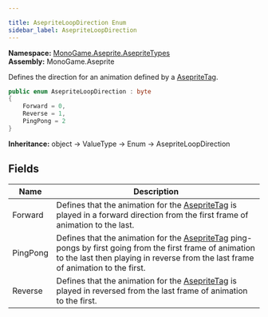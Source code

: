 ```yaml
---

title: AsepriteLoopDirection Enum
sidebar_label: AsepriteLoopDirection
---
```

**Namespace:** [MonoGame.Aseprite.AsepriteTypes](../)  
**Assembly:** MonoGame.Aseprite

Defines the direction for an animation defined by a [AsepriteTag](../AsepriteTag/).

```csharp
public enum AsepriteLoopDirection : byte
{
    Forward = 0,
    Reverse = 1,
    PingPong = 2
}
```

**Inheritance:** object → ValueType → Enum → AsepriteLoopDirection

## Fields

| Name     | Description                                                                                                                                                                                                               |
| -------- | ------------------------------------------------------------------------------------------------------------------------------------------------------------------------------------------------------------------------- |
| Forward  | Defines that the animation for the [AsepriteTag](../AsepriteTag/) is played in a forward direction from the first frame of animation to the last.                                                                 |
| PingPong | Defines that the animation for the [AsepriteTag](../AsepriteTag/) ping\-pongs by first going from the first frame of animation to the last then playing in reverse from the last frame of animation to the first. |
| Reverse  | Defines that the animation for the [AsepriteTag](../AsepriteTag/) is played in reversed from the last frame of  animation to the first.                                                                           |


